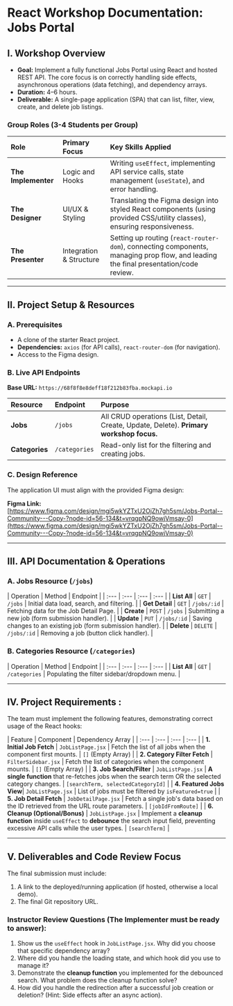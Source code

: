 # React Workshop Documentation: Jobs Portal

## I. Workshop Overview

*   **Goal:** Implement a fully functional Jobs Portal using React and hosted REST API. The core focus is on correctly handling side effects, asynchronous operations (data fetching), and dependency arrays.
*   **Duration:** 4–6 hours.
*   **Deliverable:** A single-page application (SPA) that can list, filter, view, create, and delete job listings.

### Group Roles (3-4 Students per Group)

| Role | Primary Focus | Key Skills Applied |
| :--- | :--- | :--- |
| **The Implementer** | Logic and Hooks | Writing `useEffect`, implementing API service calls, state management (`useState`), and error handling. |
| **The Designer** | UI/UX & Styling | Translating the Figma design into styled React components (using provided CSS/utility classes), ensuring responsiveness. |
| **The Presenter** | Integration & Structure | Setting up routing (`react-router-dom`), connecting components, managing prop flow, and leading the final presentation/code review. |

---

## II. Project Setup & Resources

### A. Prerequisites

*   A clone of the starter React project.
*   **Dependencies:** `axios` (for API calls), `react-router-dom` (for navigation).
*   Access to the Figma design.

### B. Live API Endpoints

**Base URL:** `https://68f8f8e8deff18f212b83fba.mockapi.io`

| Resource | Endpoint | Purpose |
| :--- | :--- | :--- |
| **Jobs** | `/jobs` | All CRUD operations (List, Detail, Create, Update, Delete). **Primary workshop focus.** |
| **Categories** | `/categories` | Read-only list for the filtering and creating jobs. |

### C. Design Reference

The application UI must align with the provided Figma design:

**Figma Link:** [https://www.figma.com/design/mgi5wkYZTxU2OjZh7gh5sm/Jobs-Portal--Community---Copy-?node-id=56-134&t=vrqgpNQ9owjVmsay-0](https://www.figma.com/design/mgi5wkYZTxU2OjZh7gh5sm/Jobs-Portal--Community---Copy-?node-id=56-134&t=vrqgpNQ9owjVmsay-0)

---

## III. API Documentation & Operations

### A. Jobs Resource (`/jobs`)

| Operation | Method | Endpoint |
| :--- | :--- | :--- | :--- |
| **List All** | `GET` | `/jobs` | Initial data load, search, and filtering. |
| **Get Detail** | `GET` | `/jobs/:id` | Fetching data for the Job Detail Page. |
| **Create** | `POST` | `/jobs` | Submitting a new job (form submission handler). |
| **Update** | `PUT` | `/jobs/:id` | Saving changes to an existing job (form submission handler). |
| **Delete** | `DELETE` | `/jobs/:id` | Removing a job (button click handler). |

### B. Categories Resource (`/categories`)

| Operation | Method | Endpoint  |
| :--- | :--- | :--- | :--- |
| **List All** | `GET` | `/categories` | Populating the filter sidebar/dropdown menu. |

---

## IV. Project Requirements :

The team must implement the following features, demonstrating correct usage of the React hooks:

| Feature | Component | Dependency Array |
| :--- | :--- | :--- | :--- |
| **1. Initial Job Fetch** | `JobListPage.jsx` | Fetch the list of all jobs when the component first mounts. | `[]` (Empty Array) |
| **2. Category Filter Fetch** | `FilterSidebar.jsx` | Fetch the list of categories when the component mounts. | `[]` (Empty Array) |
| **3. Job Search/Filter** | `JobListPage.jsx` | **A single function** that re-fetches jobs when the search term OR the selected category changes. | `[searchTerm, selectedCategoryId]` |
| **4. Featured Jobs View**| `JobListPage.jsx` | List of jobs must be filtered by `isFeatured=true` |
| **5. Job Detail Fetch** | `JobDetailPage.jsx` | Fetch a single job's data based on the ID retrieved from the URL route parameters. | `[jobIdFromRoute]` |
| **6. Cleanup (Optional/Bonus)** | `JobListPage.jsx` | Implement a **cleanup function** inside `useEffect` to **debounce** the search input field, preventing excessive API calls while the user types. | `[searchTerm]` |

---

## V. Deliverables and Code Review Focus

The final submission must include:

1.  A link to the deployed/running application (if hosted, otherwise a local demo).
2.  The final Git repository URL.

### Instructor Review Questions (The Implementer must be ready to answer):

1.  Show us the `useEffect` hook in `JobListPage.jsx`. Why did you choose that specific dependency array?
2.  Where did you handle the loading state, and which hook did you use to manage it?
3.  Demonstrate the **cleanup function** you implemented for the debounced search. What problem does the cleanup function solve?
4.  How did you handle the redirection after a successful job creation or deletion? (Hint: Side effects after an async action).
